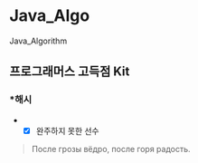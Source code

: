 # Java_Algo
Java_Algorithm

## 프로그래머스 고득점 Kit </br>
### *해시
  * -[X] 완주하지 못한 선수 

> После грозы вёдро, после горя радость.
